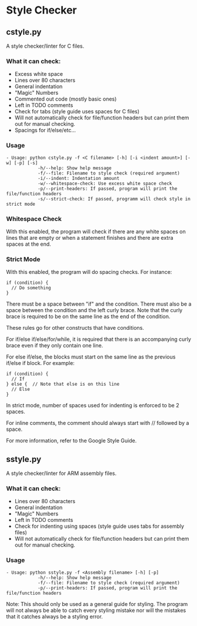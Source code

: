 # Style Checker
## cstyle.py
A style checker/linter for C files.

### What it can check:

- Excess white space
- Lines over 80 characters
- General indentation
- "Magic" Numbers
- Commented out code (mostly basic ones)
- Left in TODO comments
- Check for tabs (style guide uses spaces for C files)
- Will not automatically check for file/function headers but can
print them out for manual checking.
- Spacings for if/else/etc...

### Usage

    - Usage: python cstyle.py -f <C filename> [-h] [-i <indent amount>] [-w] [-p] [-s]
                -h/--help: Show help message
                -f/--file: Filename to style check (required argument)
                -i/--indent: Indentation amount
                -w/--whitespace-check: Use excess white space check
                -p/--print-headers: If passed, program will print the file/function headers
                -s/--strict-check: If passed, programm will check style in strict mode
                
### Whitespace Check
With this enabled, the program will check if there are any white spaces
on lines that are empty or when a statement finishes and there are extra
spaces at the end.

### Strict Mode
With this enabled, the program will do spacing checks. For instance:

    if (condition) {
      // Do something
    }
    
There must be a space between "if" and the condition. There must also be a
space between the condition and the left curly brace.
Note that the curly brace is required to be on the same line as the end of
the condition. 

These rules go for other constructs that have conditions.

For if/else if/else/for/while, it is required that there is an accompanying
curly brace even if they only contain one line.

For else if/else, the blocks must start on the same line as the previous
if/else if block. For example:

    if (condition) {
      // If
    } else {  // Note that else is on this line
      // Else
    }

In strict mode, number of spaces used for indenting is enforced to be 2
spaces.

For inline comments, the comment should always start with // followed by
a space.

For more information, refer to the Google Style Guide.
    
## sstyle.py
A style checker/linter for ARM assembly files.

### What it can check:

- Lines over 80 characters
- General indentation
- "Magic" Numbers
- Left in TODO comments
- Check for indenting using spaces (style guide uses tabs for assembly files)
- Will not automatically check for file/function headers but can
print them out for manual checking.
    
### Usage

    - Usage: python sstyle.py -f <Assembly filename> [-h] [-p]
                -h/--help: Show help message
                -f/--file: Filename to style check (required argument)
                -p/--print-headers: If passed, program will print the file/function headers
                
                
 
Note: This should only be used as a general guide for styling. The program
will not always be able to catch every styling mistake nor will the
mistakes that it catches always be a styling error.